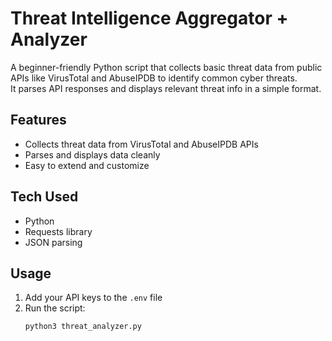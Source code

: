 # Threat Intelligence Aggregator + Analyzer

A beginner-friendly Python script that collects basic threat data from public APIs like VirusTotal and AbuseIPDB to identify common cyber threats.  
It parses API responses and displays relevant threat info in a simple format.

## Features
- Collects threat data from VirusTotal and AbuseIPDB APIs  
- Parses and displays data cleanly  
- Easy to extend and customize

## Tech Used
- Python  
- Requests library  
- JSON parsing

## Usage
1. Add your API keys to the `.env` file  
2. Run the script:  
   ```bash
   python3 threat_analyzer.py
